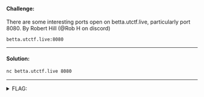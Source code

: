 #### Challenge:

There are some interesting ports open on betta.utctf.live, particularly port 8080.
By Robert Hill (@Rob H on discord)

`betta.utctf.live:8080`

---

#### Solution:

```bash
nc betta.utctf.live 8080
```

---

<details><summary>FLAG:</summary>

```
utflag{meh-netcats-cooler}
```

</details>
<br/>
